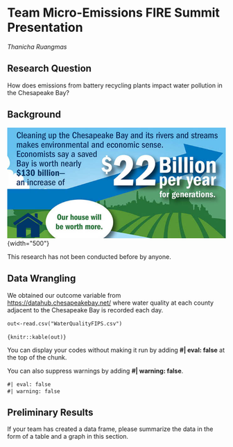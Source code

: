 # Team Micro-Emissions FIRE Summit Presentation

*Thanicha Ruangmas*

## Research Question

How does emissions from battery recycling plants impact water pollution in the Chesapeake Bay?

## Background

![Image Source: Chesapeake Bay Foundation](infographic.jpg){width="500"}

This research has not been conducted before by anyone.

## Data Wrangling

We obtained our outcome variable from <https://datahub.chesapeakebay.net/> where water quality at each county adjacent to the Chesapeake Bay is recorded each day.

```{r}
out<-read.csv("WaterQualityFIPS.csv")
```

`{knitr::kable(out)}`

You can display your codes without making it run by adding **#\| eval: false** at the top of the chunk.

You can also suppress warnings by adding **#\| warning: false**.

```{r}
#| eval: false
#| warning: false

```

## Preliminary Results

If your team has created a data frame, please summarize the data in the form of a table and a graph in this section.
